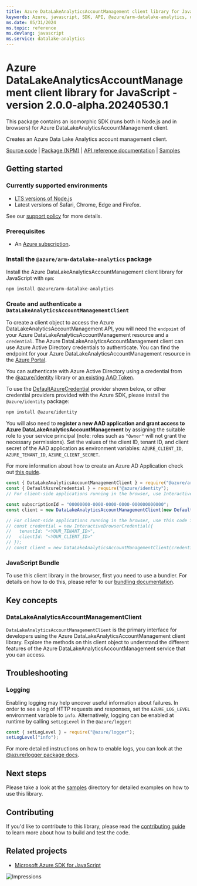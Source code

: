 ```yaml
---
title: Azure DataLakeAnalyticsAccountManagement client library for JavaScript
keywords: Azure, javascript, SDK, API, @azure/arm-datalake-analytics, datalake-analytics
ms.date: 05/31/2024
ms.topic: reference
ms.devlang: javascript
ms.service: datalake-analytics
---
```

# Azure DataLakeAnalyticsAccountManagement client library for JavaScript - version 2.0.0-alpha.20240530.1 


This package contains an isomorphic SDK (runs both in Node.js and in browsers) for Azure DataLakeAnalyticsAccountManagement client.

Creates an Azure Data Lake Analytics account management client.

[Source code](https://github.com/Azure/azure-sdk-for-js/tree/main/sdk/datalake-analytics/arm-datalake-analytics) |
[Package (NPM)](https://www.npmjs.com/package/@azure/arm-datalake-analytics) |
[API reference documentation](/javascript/api/@azure/arm-datalake-analytics?view=azure-node-preview) |
[Samples](https://github.com/Azure-Samples/azure-samples-js-management)

## Getting started

### Currently supported environments

- [LTS versions of Node.js](https://github.com/nodejs/release#release-schedule)
- Latest versions of Safari, Chrome, Edge and Firefox.

See our [support policy](https://github.com/Azure/azure-sdk-for-js/blob/main/SUPPORT.md) for more details.

### Prerequisites

- An [Azure subscription][azure_sub].

### Install the `@azure/arm-datalake-analytics` package

Install the Azure DataLakeAnalyticsAccountManagement client library for JavaScript with `npm`:

```bash
npm install @azure/arm-datalake-analytics
```

### Create and authenticate a `DataLakeAnalyticsAccountManagementClient`

To create a client object to access the Azure DataLakeAnalyticsAccountManagement API, you will need the `endpoint` of your Azure DataLakeAnalyticsAccountManagement resource and a `credential`. The Azure DataLakeAnalyticsAccountManagement client can use Azure Active Directory credentials to authenticate.
You can find the endpoint for your Azure DataLakeAnalyticsAccountManagement resource in the [Azure Portal][azure_portal].

You can authenticate with Azure Active Directory using a credential from the [@azure/identity][azure_identity] library or [an existing AAD Token](https://github.com/Azure/azure-sdk-for-js/blob/master/sdk/identity/identity/samples/AzureIdentityExamples.md#authenticating-with-a-pre-fetched-access-token).

To use the [DefaultAzureCredential][defaultazurecredential] provider shown below, or other credential providers provided with the Azure SDK, please install the `@azure/identity` package:

```bash
npm install @azure/identity
```

You will also need to **register a new AAD application and grant access to Azure DataLakeAnalyticsAccountManagement** by assigning the suitable role to your service principal (note: roles such as `"Owner"` will not grant the necessary permissions).
Set the values of the client ID, tenant ID, and client secret of the AAD application as environment variables: `AZURE_CLIENT_ID`, `AZURE_TENANT_ID`, `AZURE_CLIENT_SECRET`.

For more information about how to create an Azure AD Application check out [this guide](/azure/active-directory/develop/howto-create-service-principal-portal).

```javascript
const { DataLakeAnalyticsAccountManagementClient } = require("@azure/arm-datalake-analytics");
const { DefaultAzureCredential } = require("@azure/identity");
// For client-side applications running in the browser, use InteractiveBrowserCredential instead of DefaultAzureCredential. See https://aka.ms/azsdk/js/identity/examples for more details.

const subscriptionId = "00000000-0000-0000-0000-000000000000";
const client = new DataLakeAnalyticsAccountManagementClient(new DefaultAzureCredential(), subscriptionId);

// For client-side applications running in the browser, use this code instead:
// const credential = new InteractiveBrowserCredential({
//   tenantId: "<YOUR_TENANT_ID>",
//   clientId: "<YOUR_CLIENT_ID>"
// });
// const client = new DataLakeAnalyticsAccountManagementClient(credential, subscriptionId);
```


### JavaScript Bundle
To use this client library in the browser, first you need to use a bundler. For details on how to do this, please refer to our [bundling documentation](https://aka.ms/AzureSDKBundling).

## Key concepts

### DataLakeAnalyticsAccountManagementClient

`DataLakeAnalyticsAccountManagementClient` is the primary interface for developers using the Azure DataLakeAnalyticsAccountManagement client library. Explore the methods on this client object to understand the different features of the Azure DataLakeAnalyticsAccountManagement service that you can access.

## Troubleshooting

### Logging

Enabling logging may help uncover useful information about failures. In order to see a log of HTTP requests and responses, set the `AZURE_LOG_LEVEL` environment variable to `info`. Alternatively, logging can be enabled at runtime by calling `setLogLevel` in the `@azure/logger`:

```javascript
const { setLogLevel } = require("@azure/logger");
setLogLevel("info");
```

For more detailed instructions on how to enable logs, you can look at the [@azure/logger package docs](https://github.com/Azure/azure-sdk-for-js/tree/main/sdk/core/logger).

## Next steps

Please take a look at the [samples](https://github.com/Azure-Samples/azure-samples-js-management) directory for detailed examples on how to use this library.

## Contributing

If you'd like to contribute to this library, please read the [contributing guide](https://github.com/Azure/azure-sdk-for-js/blob/main/CONTRIBUTING.md) to learn more about how to build and test the code.

## Related projects

- [Microsoft Azure SDK for JavaScript](https://github.com/Azure/azure-sdk-for-js)

![Impressions](https://azure-sdk-impressions.azurewebsites.net/api/impressions/azure-sdk-for-js%2Fsdk%2Fdatalake-analytics%2Farm-datalake-analytics%2FREADME.png)

[azure_cli]: /cli/azure
[azure_sub]: https://azure.microsoft.com/free/
[azure_sub]: https://azure.microsoft.com/free/
[azure_portal]: https://portal.azure.com
[azure_identity]: https://github.com/Azure/azure-sdk-for-js/tree/main/sdk/identity/identity
[defaultazurecredential]: https://github.com/Azure/azure-sdk-for-js/tree/main/sdk/identity/identity#defaultazurecredential

